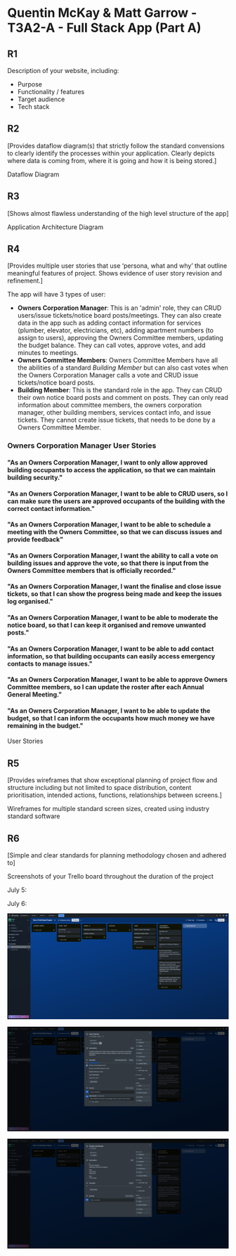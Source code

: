 # Quentin McKay & Matt Garrow - T3A2-A - Full Stack App (Part A)

## R1
Description of your website, including:
- Purpose
- Functionality / features
- Target audience
- Tech stack

## R2
[Provides dataflow diagram(s) that strictly follow the standard convensions to clearly identify the processes within your application. Clearly depicts where data is coming from, where it is going and how it is being stored.]

Dataflow Diagram


## R3
[Shows almost flawless understanding of the high level structure of the app]

Application Architecture Diagram

## R4
[Provides multiple user stories that use ‘persona, what and why’ that outline meaningful features of project. Shows evidence of user story revision and refinement.]

The app will have 3 types of user:
- **Owners Corporation Manager**: This is an 'admin' role, they can CRUD users/issue tickets/notice board posts/meetings. They can also create data in the app such as adding contact information for services (plumber, elevator, electricians, etc), adding apartment numbers (to assign to users), approving the Owners Committee members, updating the budget balance. They can call votes, approve votes, and add minutes to meetings.
- **Owners Committee Members**: Owners Committee Members have all the abilities of a standard *Building Member* but can also cast votes when the Owners Corporation Manager calls a vote and CRUD issue tickets/notice board posts.
- **Building Member**: This is the standard role in the app. They can CRUD their own notice board posts and comment on posts. They can only read information about committee members, the owners corporation manager, other building members, services contact info, and issue tickets. They cannot create issue tickets, that needs to be done by a Owners Committee Member.


### Owners Corporation Manager User Stories
#### "As an Owners Corporation Manager, I want to only allow approved building occupants to access the application, so that we can maintain building security."

#### "As an Owners Corporation Manager, I want to be able to CRUD users, so I can make sure the users are approved occupants of the building with the correct contact information."

#### "As an Owners Corporation Manager, I want to be able to schedule a meeting with the Owners Committee, so that we can discuss issues and provide feedback"

#### "As an Owners Corporation Manager, I want the ability to call a vote on building issues and approve the vote, so that there is input from the Owners Committee members that is officially recorded."

#### "As an Owners Corporation Manager, I want the finalise and close issue tickets, so that I can show the progress being made and keep the issues log organised."

#### "As an Owners Corporation Manager, I want to be able to moderate the notice board, so that I can keep it organised and remove unwanted posts."

#### "As an Owners Corporation Manager, I want to be able to add contact information, so that building occupants can easily access emergency contacts to manage issues."

#### "As an Owners Corporation Manager, I want to be able to approve Owners Committee members, so I can update the roster after each Annual General Meeting."

#### "As an Owners Corporation Manager, I want to be able to update the budget, so that I can inform the occupants how much money we have remaining in the budget."


User Stories

## R5
[Provides wireframes that show exceptional planning of project flow and structure including but not limited to space distribution, content prioritisation, intended actions, functions, relationships between screens.]

Wireframes for multiple standard screen sizes, created using industry standard software

## R6
[Simple and clear standards for planning methodology chosen and adhered to]

Screenshots of your Trello board throughout the duration of the project

July 5:


July 6:
<p align="center">
  <img src="./docs/trello_screenshots/July%206_1.png" />
</p>

<p align="center">
  <img src="./docs/trello_screenshots/July%206_2.png" />
</p>

<p align="center">
  <img src="./docs/trello_screenshots/July%206_3.png" />
</p>